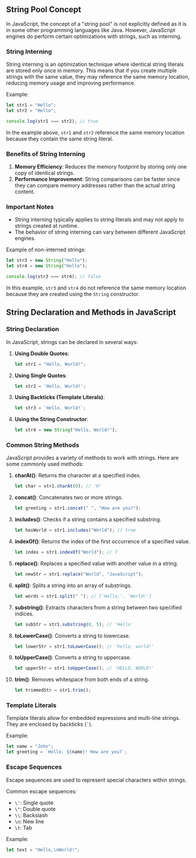 ## String Pool Concept

In JavaScript, the concept of a "string pool" is not explicitly defined as it is in some other programming languages like Java. However, JavaScript engines do perform certain optimizations with strings, such as interning.

### String Interning

String interning is an optimization technique where identical string literals are stored only once in memory. This means that if you create multiple strings with the same value, they may reference the same memory location, reducing memory usage and improving performance.

Example:
```javascript
let str1 = "Hello";
let str2 = "Hello";

console.log(str1 === str2); // true
```

In the example above, `str1` and `str2` reference the same memory location because they contain the same string literal.

### Benefits of String Interning

1. **Memory Efficiency**: Reduces the memory footprint by storing only one copy of identical strings.
2. **Performance Improvement**: String comparisons can be faster since they can compare memory addresses rather than the actual string content.

### Important Notes

- String interning typically applies to string literals and may not apply to strings created at runtime.
- The behavior of string interning can vary between different JavaScript engines.

Example of non-interned strings:
```javascript
let str3 = new String("Hello");
let str4 = new String("Hello");

console.log(str3 === str4); // false
```

In this example, `str3` and `str4` do not reference the same memory location because they are created using the `String` constructor.

## String Declaration and Methods in JavaScript

### String Declaration

In JavaScript, strings can be declared in several ways:

1. **Using Double Quotes**:
    ```javascript
    let str1 = "Hello, World!";
    ```

2. **Using Single Quotes**:
    ```javascript
    let str2 = 'Hello, World!';
    ```

3. **Using Backticks (Template Literals)**:
    ```javascript
    let str3 = `Hello, World!`;
    ```

4. **Using the String Constructor**:
    ```javascript
    let str4 = new String("Hello, World!");
    ```

### Common String Methods

JavaScript provides a variety of methods to work with strings. Here are some commonly used methods:

1. **charAt()**: Returns the character at a specified index.
    ```javascript
    let char = str1.charAt(0); // 'H'
    ```

2. **concat()**: Concatenates two or more strings.
    ```javascript
    let greeting = str1.concat(" ", "How are you?");
    ```

3. **includes()**: Checks if a string contains a specified substring.
    ```javascript
    let hasWorld = str1.includes("World"); // true
    ```

4. **indexOf()**: Returns the index of the first occurrence of a specified value.
    ```javascript
    let index = str1.indexOf("World"); // 7
    ```

5. **replace()**: Replaces a specified value with another value in a string.
    ```javascript
    let newStr = str1.replace("World", "JavaScript");
    ```

6. **split()**: Splits a string into an array of substrings.
    ```javascript
    let words = str1.split(" "); // ['Hello,', 'World!']
    ```

7. **substring()**: Extracts characters from a string between two specified indices.
    ```javascript
    let subStr = str1.substring(0, 5); // 'Hello'
    ```

8. **toLowerCase()**: Converts a string to lowercase.
    ```javascript
    let lowerStr = str1.toLowerCase(); // 'hello, world!'
    ```

9. **toUpperCase()**: Converts a string to uppercase.
    ```javascript
    let upperStr = str1.toUpperCase(); // 'HELLO, WORLD!'
    ```

10. **trim()**: Removes whitespace from both ends of a string.
    ```javascript
    let trimmedStr = str1.trim();
    ```

### Template Literals

Template literals allow for embedded expressions and multi-line strings. They are enclosed by backticks (`` ` ``).

Example:
```javascript
let name = "John";
let greeting = `Hello, ${name}! How are you?`;
```

### Escape Sequences

Escape sequences are used to represent special characters within strings.

Common escape sequences:
- `\'`: Single quote
- `\"`: Double quote
- `\\`: Backslash
- `\n`: New line
- `\t`: Tab

Example:
```javascript
let text = "Hello,\nWorld!";
```